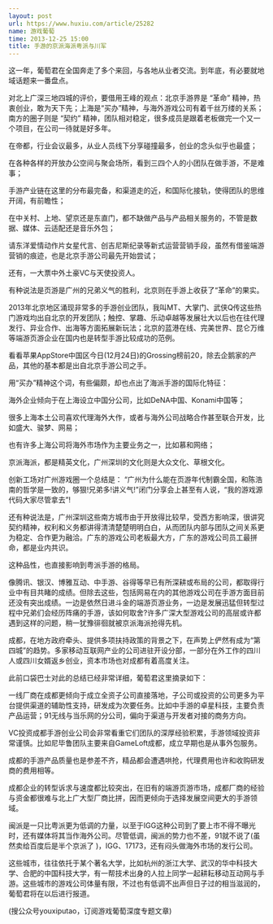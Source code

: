 ```yaml
---
layout: post
url: https://www.huxiu.com/article/25282
name: 游戏葡萄
time: 2013-12-25 15:00
title: 手游的京派海派粤派与川军
---
```

这一年，葡萄君在全国奔走了多个来回，与各地从业者交流。到年底，有必要就地域话题来一番盘点。

对北上广深三地四城的评价，要借用王峰的观点：北京手游界是 “革命” 精神，热衷创业，敢为天下先；上海是“买办”精神，与海外游戏公司有着千丝万缕的关系；南方的圈子则是 “契约” 精神，团队相对稳定，很多成员是跟着老板做完一个又一个项目，在公司一待就是好多年。

在帝都，行业会议最多，从业人员线下分享碰撞最多，创业的念头似乎也最盛；

在各种各样的开放办公空间与聚会场所，看到三四个人的小团队在做手游，不是难事；

手游产业链在这里的分布最完备，和渠道走的近，和国际化接轨，使得团队的思维开阔，有前瞻性；

在中关村、上地、望京还是东直门，都不缺做产品与产品相关服务的，不管是数据、媒体、云适配还是音乐外包；

请东洋爱情动作片女星代言、创吉尼斯纪录等新式运营营销手段，虽然有借鉴端游营销的痕迹，也是北京手游公司最先开始尝试；

还有，一大票中外土豪VC与天使投资人。

有种说法是页游是广州的兄弟义气的胜利，北京则在手游上收获了“革命”的果实。

2013年北京地区涌现非常多的手游创业团队，我叫MT、大掌门、武侠Q传这些热门游戏均出自北京的开发团队；触控、掌趣、乐动卓越等发展壮大以后也在往代理发行、异业合作、出海等方面拓展新玩法；北京的蓝港在线、完美世界、昆仑万维等端游页游企业在国内也是转型手游比较成功的范例。

看看苹果AppStore中国区今日(12月24日)的Grossing榜前20，除去企鹅家的产品，其他的基本都是出自北京手游公司之手。

用“买办”精神这个词，有些偏颇，却也点出了海派手游的国际化特征：

海外企业倾向于在上海设立中国分公司，比如DeNA中国、Konami中国等；

很多上海本土公司喜欢代理海外大作，或者与海外公司战略合作甚至联合开发，比如盛大、骏梦、网易；

也有许多上海公司将海外市场作为主要业务之一，比如慕和网络；

京派海派，都是精英文化，广州深圳的文化则是大众文化、草根文化。

创新工场对广州游戏圈一个总结是： “广州为什么能在页游年代制霸全国，和陈浩南的哲学是一致的，够狠!兄弟多!讲义气!”闭门分享会上甚至有人说，“我的游戏源代码大家尽管拿去”!

还有种说法是，广州深圳这些南方城市由于开放得比较早，受西方影响深，很讲究契约精神，权利和义务都讲得清清楚楚明明白白，从而团队内部与团队之间关系更为稳定、合作更为融洽。广东的游戏公司老板最大方，广东的游戏公司员工最拼命，都是业内共识。

这种品性，也直接影响到粤派手游的格局。

像腾讯、银汉、博雅互动、中手游、谷得等早已有所深耕或布局的公司，都取得行业中有目共睹的成绩。但除去这些，包括网易在内的其他游戏公司在手游方面目前还没有突出成绩。一边是依然日进斗金的端游页游业务，一边是发展迅猛但转型过程中兄弟们会经历阵痛的手游，该如何取舍?许多广深大型游戏公司的高层或许都遇到这样的问题，稍一犹豫徘徊就被京派海派抢得先机。

成都，在地方政府牵头、提供多项扶持政策的背景之下，在声势上俨然有成为“第四城”的趋势。多家移动互联网产业的公司进驻开设分部，一部分在外工作的四川人或四川女婿返乡创业，资本市场也对成都有着高度关注。

此前口袋巴士对此的总结已经非常详细，葡萄君这里摘录如下：

一线厂商在成都更倾向于成立全资子公司直接落地，子公司或投资的公司更多为平台提供渠道的辅助性支持，研发成为次要任务。比如中手游的卓星科技，主要负责产品运营；91无线与当乐网的分公司，偏向于渠道与开发者对接的商务方向。

VC投资成都手游创业公司会非常看重它们团队的深厚经验积累，手游领域投资非常谨慎。比如尼毕鲁团队主要来自GameLoft成都，成立早期也是从事外包服务。

成都的手游产品质量也是参差不齐，精品都会遭遇哄抢，代理费用也许和收购研发商的费用相等。

成都企业的转型诉求与速度都比较突出，在旧有的端游页游市场，成都厂商的经验与资金都很难与北上广大型厂商比拼，因而更倾向于选择发展空间更大的手游领域。

闽派是一只比粤派更为低调的力量，以至于IGG这种公司到了要上市不得不曝光时，还有媒体将其当作海外公司。尽管低调，闽派的势力也不差，91就不说了(虽然卖给百度后是半个京派了 )，IGG、17173，还有闷头做海外市场的发行公司。

这些城市，往往依托于某个著名大学，比如杭州的浙江大学、武汉的华中科技大学、合肥的中国科技大学，有一帮技术出身的人拉上同学一起耕耘移动互动网与手游。这些城市的游戏公司体量有限，不过也有低调不出声但日子过的相当滋润的，葡萄君将在以后进行报道。

(搜公众号youxiputao，订阅游戏葡萄深度专题文章)

